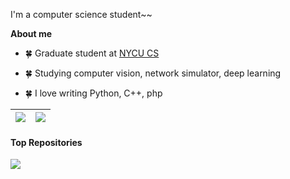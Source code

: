 I'm a computer science student~~

**About me**

- 🍀 Graduate student at [NYCU CS](https://www.cs.nycu.edu.tw/)

- 🍀 Studying computer vision, network simulator, deep learning

- 🍀 I love writing Python, C++, php

| <a href="https://github.com/anuraghazra/github-readme-stats"><img align="center" src="https://github-readme-stats-sigma-five.vercel.app/api?username=ycpin0624&show_icons=true&include_all_commits=true&theme=brief&hide_border=true" /></a> | <a href="https://github.com/ycpin/github-readme-stats-sigma-five"><img align="center" src="https://github-readme-stats-sigma-five.vercel.app/api/top-langs/?username=ycpin0624&layout=compact&theme=brief&hide_border=true" /></a> |
| ------------- | ------------- |

#### Top Repositories

<a href="https://github.com/ycpin0624/github-readme-stats">
  <img align="center" src="https://github-readme-stats-sigma-five.vercel.app/api/pin/?username=ycpin0624&repo=Taiwan-Railway-Inquiry-Bot&theme=brief" />
</a>
